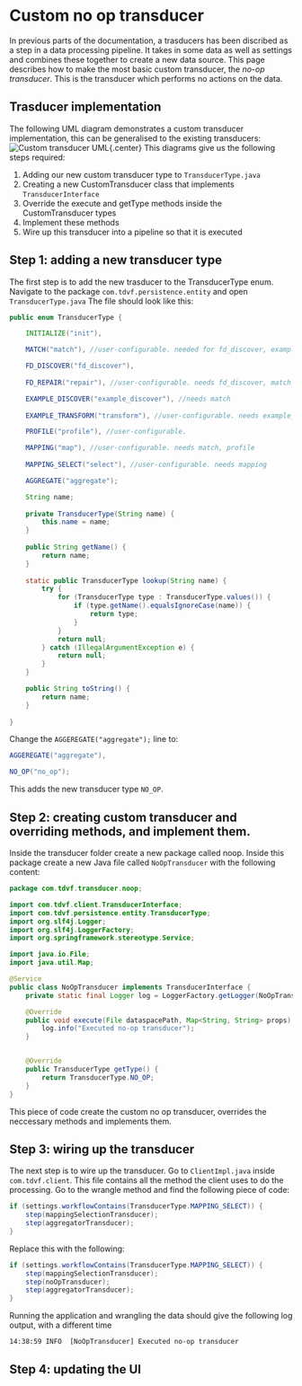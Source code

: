 # Custom no op transducer

In previous parts of the documentation, a trasducers has been discribed as a step in a data processing pipeline.
It takes in some data as well as settings and combines these together to create a new data source.
This page describes how to make the most basic custom transducer, the *no-op transducer*.
This is the transducer which performs no actions on the data.

## Trasducer implementation
The following UML diagram demonstrates a custom transducer implementation, this can be generalised to the existing transducers:
![Custom transducer UML](https://i.imgur.com/0OtGpaA.png){.center}
This diagrams give us the following steps required:

1. Adding our new custom transducer type to `TransducerType.java`
2. Creating a new CustomTransducer class that implements `TransducerInterface`
3. Override the execute and getType methods inside the CustomTransducer types
4. Implement these methods
5. Wire up this transducer into a pipeline so that it is executed

## Step 1: adding a new transducer type
The first step is to add the new trasducer to the TransducerType enum.
Navigate to the package `com.tdvf.persistence.entity` and open `TransducerType.java`
The file should look like this:
``` java
public enum TransducerType {

	INITIALIZE("init"),

	MATCH("match"), //user-configurable. needed for fd_discover, example_discover

	FD_DISCOVER("fd_discover"),
	
	FD_REPAIR("repair"), //user-configurable. needs fd_discover, match

	EXAMPLE_DISCOVER("example_discover"), //needs match
	
	EXAMPLE_TRANSFORM("transform"), //user-configurable. needs example_discover, match

	PROFILE("profile"), //user-configurable.

	MAPPING("map"), //user-configurable. needs match, profile
	
	MAPPING_SELECT("select"), //user-configurable. needs mapping

	AGGREGATE("aggregate");

	String name;
	
	private TransducerType(String name) {
		this.name = name;
	}
	
	public String getName() {
		return name;
	}
	
	static public TransducerType lookup(String name) {
		try {
			for (TransducerType type : TransducerType.values()) {
				if (type.getName().equalsIgnoreCase(name)) {
					return type;
				}
			}
			return null;
		} catch (IllegalArgumentException e) {
			return null;
		}
	}

	public String toString() {
		return name;
	}
	
}
```
Change the `AGGEREGATE("aggregate");` line to:
```java
AGGEREGATE("aggregate"),

NO_OP("no_op");
```
This adds the new transducer type `NO_OP`.

## Step 2: creating custom transducer and overriding methods, and implement them.
Inside the transducer folder create a new package called noop.
Inside this package create a new Java file called `NoOpTransducer` with the following content:
```java
package com.tdvf.transducer.noop;

import com.tdvf.client.TransducerInterface;
import com.tdvf.persistence.entity.TransducerType;
import org.slf4j.Logger;
import org.slf4j.LoggerFactory;
import org.springframework.stereotype.Service;

import java.io.File;
import java.util.Map;

@Service
public class NoOpTransducer implements TransducerInterface {
    private static final Logger log = LoggerFactory.getLogger(NoOpTransducer.class);

    @Override
    public void execute(File dataspacePath, Map<String, String> props) {
        log.info("Executed no-op transducer");
    }


    @Override
    public TransducerType getType() {
        return TransducerType.NO_OP;
    }
}
```

This piece of code create the custom no op transducer, overrides the neccessary methods and implements them.

## Step 3: wiring up the transducer
The next step is to wire up the transducer.
Go to `ClientImpl.java` inside `com.tdvf.client`.
This file contains all the method the client uses to do the processing.
Go to the wrangle method and find the following piece of code:
```java
if (settings.workflowContains(TransducerType.MAPPING_SELECT)) {
    step(mappingSelectionTransducer);
    step(aggregatorTransducer);
}
```
Replace this with the following:
```java
if (settings.workflowContains(TransducerType.MAPPING_SELECT)) {
    step(mappingSelectionTransducer);
    step(noOpTransducer);
    step(aggregatorTransducer);
}
```
Running the application and wrangling the data should give the following log output, with a different time
```
14:38:59 INFO  [NoOpTransducer] Executed no-op transducer
```

## Step 4: updating the UI